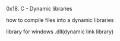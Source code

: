 0x18. C - Dynamic libraries

how to compile files into a dynamic libraries

library for windows .dll(dynamic link library)
